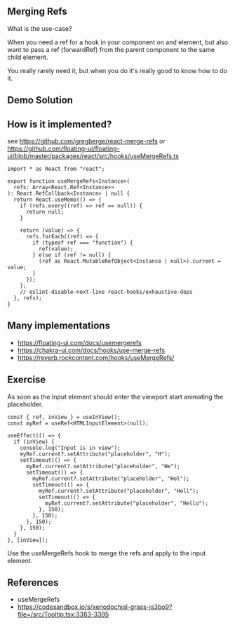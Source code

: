 ## Merging Refs

What is the use-case?

When you need a ref for a hook in your component on and element, but also want to pass a ref (forwardRef) from the parent component to the same child element.

You really rarely need it, but when you do it's really good to know how to do it.

## Demo Solution

## How is it implemented?

see https://github.com/gregberge/react-merge-refs
or https://github.com/floating-ui/floating-ui/blob/master/packages/react/src/hooks/useMergeRefs.ts

```tsx
import * as React from "react";

export function useMergeRefs<Instance>(
  refs: Array<React.Ref<Instance>>
): React.RefCallback<Instance> | null {
  return React.useMemo(() => {
    if (refs.every((ref) => ref == null)) {
      return null;
    }

    return (value) => {
      refs.forEach((ref) => {
        if (typeof ref === "function") {
          ref(value);
        } else if (ref != null) {
          (ref as React.MutableRefObject<Instance | null>).current = value;
        }
      });
    };
    // eslint-disable-next-line react-hooks/exhaustive-deps
  }, refs);
}
```

## Many implementations

- https://floating-ui.com/docs/usemergerefs
- https://chakra-ui.com/docs/hooks/use-merge-refs
- https://reverb.rockcontent.com/hooks/useMergeRefs/

## Exercise

As soon as the Input element should enter the viewport start animating the placeholder.

```tsx
const { ref, inView } = useInView();
const myRef = useRef<HTMLInputElement>(null);

useEffect(() => {
  if (inView) {
    console.log("Input is in view");
    myRef.current?.setAttribute("placeholder", "H");
    setTimeout(() => {
      myRef.current?.setAttribute("placeholder", "He");
      setTimeout(() => {
        myRef.current?.setAttribute("placeholder", "Hel");
        setTimeout(() => {
          myRef.current?.setAttribute("placeholder", "Hell");
          setTimeout(() => {
            myRef.current?.setAttribute("placeholder", "Hello");
          }, 150);
        }, 150);
      }, 150);
    }, 150);
  }
}, [inView]);
```

Use the useMergeRefs hook to merge the refs and apply to the input element.

## References

- useMergeRefs
- https://codesandbox.io/s/xenodochial-grass-js3bo9?file=/src/Tooltip.tsx:3383-3395
